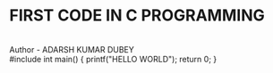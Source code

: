 # FIRST CODE IN C PROGRAMMING
<br>
Author - ADARSH KUMAR DUBEY<br>
#include <stdio.h>
int main()
{
  printf("HELLO WORLD");
return 0;
  }
